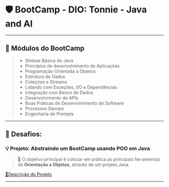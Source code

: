 # 🛡️ BootCamp - DIO: Tonnie - Java and AI

---
## 🔖 Módulos do BootCamp 

> - Sintaxe Básica do Java
> - Princípios de desenvolvimento de Aplicações 
> - Programação Orientada a Objetos
> - Estrutura de Dados
> - Coleções e Streams
> - Lidando com Exceções, I/O e Dependências
> - Integração com Banco de Dados
> - Desenvolvimento de APIs
> - Boas Práticas de Desenvolvimento de Software
> - Processos Devops
> - Engenharia de Prompts

---

## 🎯 Desafios:

### 💡 Projeto: Abstraindo um BootCamp usando POO em Java 
>💎 O objetivo principal é colocar em prática  as principais ferramentas da **Orientação a Objetos**, através de um projeto Java.

[🔗Descrição do Projeto](./abstraindo-bootcamp/README.md)

---


